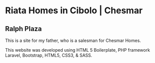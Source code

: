 # Riata Homes in Cibolo | Chesmar

## Ralph Plaza

This is a site for my father, who is a salesman for Chesmar Homes. 

This website was developed using HTML 5 Boilerplate, PHP framework Laravel, Bootstrap, HTML5, CSS3, & SASS.